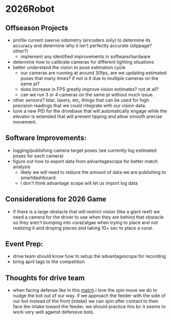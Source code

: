 # 2026Robot

## Offseason Projects
  - profile current swerve odometry (encoders only) to determine its accuracy and determine why it isn't perfectly accurate (slippage? other?)
    - implement any identified improvements in software/hardware
  - determine how to calibrate cameras for different lighting situations
  - better understand the vision to pose estimation cycle
    - our cameras are running at around 30fps, are we updating estimated poses that many times? if not is it due to multiple cameras on the same pi?
    - does increase in FPS greatly improve vision estimates? not at all?
    - can we run 3 or 4 cameras on the same pi without much issue.
  - other sensors? lidar, lasers, etc, things that can be used for high precision readings that we could integrate with our vision data.
  - tune a new PID for the drivebase that will automatically engage while the elevator is extended that will prevent tipping and allow smooth precise movement.

## Software Improvements:
  - logging/publishing camera target poses (we currently log estimated poses for each camera)
  - figure out how to export data from advantagescope for better match analysis
    - likely we will need to reduce the amount of data we are publishing to smartdashboard.
    - i don't think advantage scope will let us import log data

## Considerations for 2026 Game
  - if there is a large obstacle that will restrict vision (like a giant reef) we need a camera for the driver to use when they are behind that obstacle so they aren't bumping into coral/algae when trying to place and not realizing it and droping pieces and taking 10+ sec to place a coral.

## Event Prep:
  - drive team should know how to setup the advantagescope for recording
  - bring april tags to the competition

## Thoughts for drive team
  - when facing defense like in this [match](https://www.thebluealliance.com/match/2025ohcl_qm50) i love the spin move we do to nudge the bot out of our way. if we approach the feeder with the side of our bot instead of the front (intake) we can spin after contact to then face the intake toward the feeder. we should practice this bc it seems to work very well against defensive bots.
